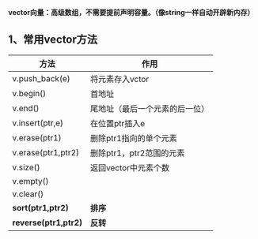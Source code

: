 **vector向量：高级数组，不需要提前声明容量。（像string一样自动开辟新内存）**
## 1、常用vector方法
| 方法 | 作用 |
| ---- | ---- |
| v.push_back(e) | 将元素存入vctor |
| v.begin() | 首地址 |
| v.end() | 尾地址（最后一个元素的后一位） |
| v.insert(ptr,e) | 在位置ptr插入e |
| v.erase(ptr1) | 删除ptr1指向的单个元素 |
| v.erase(ptr1,ptr2) | 删除ptr1，ptr2范围的元素 |
| v.size() | 返回vector中元素个数 |
| v.empty() |  |
| v.clear() |  |
| **sort(ptr1,ptr2)** | **排序** |
| **reverse(ptr1,ptr2)** | **反转** |

